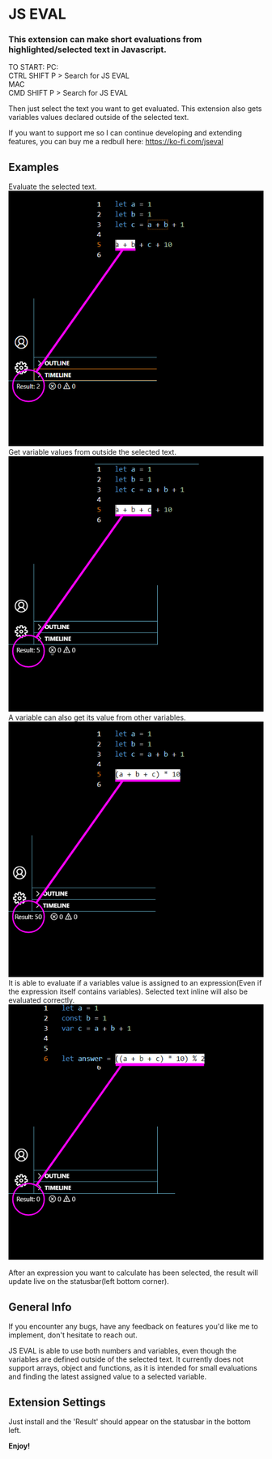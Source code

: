# JS EVAL
### This extension can make short evaluations from highlighted/selected text in Javascript.
TO START:
PC:  
CTRL SHIFT P > Search for JS EVAL  
MAC  
CMD SHIFT P > Search for JS EVAL  

Then just select the text you want to get evaluated.
This extension also gets variables values declared outside of the selected text.



If you want to support me so I can continue developing and extending features, you can buy me a redbull here:
https://ko-fi.com/jseval




## Examples

Evaluate the selected text.
![1](./images/EXAMPLE%201.png)
Get variable values from outside the selected text.
![2](./images/EXAMPLE%202.png)
A variable can also get its value from other variables.
![3](./images/EXAMPLE%203.png)
It is able to evaluate if a variables value is assigned to an expression(Even if the expression itself contains variables).
Selected text inline will also be evaluated correctly.
![4](./images/EXAMPLE%204.png)


After an expression you want to calculate has been selected, the result will update live on the statusbar(left bottom corner).

## General Info
If you encounter any bugs, have any feedback on features you'd like me to implement, don't hesitate to reach out.


JS EVAL is able to use both numbers and variables, even though the variables are defined outside of the selected text.
It currently does not support arrays, object and functions, as it is intended for small evaluations and finding the latest assigned value to a selected variable.

## Extension Settings

Just install and the 'Result' should appear on the statusbar in the bottom left.


**Enjoy!**
